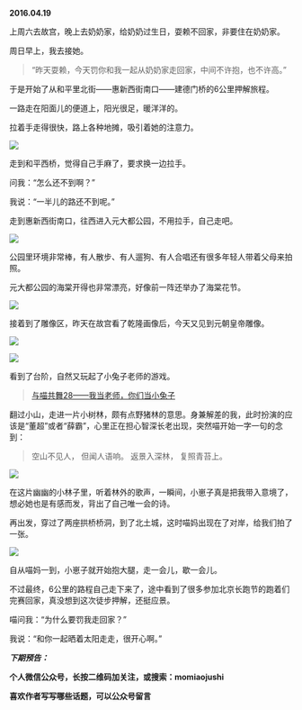 
          
            
**2016.04.19**

上周六去故宫，晚上去奶奶家，给奶奶过生日，耍赖不回家，非要住在奶奶家。

周日早上，我去接她。
>“昨天耍赖，今天罚你和我一起从奶奶家走回家，中间不许抱，也不许高。”



于是开始了从和平里北街——惠新西街南口——建德门桥的6公里押解旅程。

一路走在阳面儿的便道上，阳光很足，暖洋洋的。

拉着手走得很快，路上各种地摊，吸引着她的注意力。



![](//upload-images.jianshu.io/upload_images/51001-b02ac2b123be3004.JPG)




走到和平西桥，觉得自己手麻了，要求换一边拉手。

问我：“怎么还不到啊？”

我说：“一半儿的路还不到呢。”

走到惠新西街南口，往西进入元大都公园，不用拉手，自己走吧。



![](//upload-images.jianshu.io/upload_images/51001-30b0e52092c1f8d9.JPG)




公园里环境非常棒，有人散步、有人遛狗、有人合唱还有很多年轻人带着父母来拍照。

元大都公园的海棠开得也非常漂亮，好像前一阵还举办了海棠花节。



![](//upload-images.jianshu.io/upload_images/51001-a6bc729fb805a5f2.JPG)




接着到了雕像区，昨天在故宫看了乾隆画像后，今天又见到元朝皇帝雕像。



![](//upload-images.jianshu.io/upload_images/51001-e3c1111dfac5c7a7.JPG)






![](//upload-images.jianshu.io/upload_images/51001-35f1bb73efa2726a.JPG)




看到了台阶，自然又玩起了小兔子老师的游戏。
>[与喵共舞28——我当老师，你们当小兔子](https://link.jianshu.com?t=http://mp.weixin.qq.com/s?__biz=MzA4NzEzMjMzNw==&amp;mid=402997165&amp;idx=1&amp;sn=e6c01d0ad37c89cbadb7e1762080b918#rd)



翻过小山，走进一片小树林，颇有点野猪林的意思。身兼解差的我，此时扮演的应该是“董超”或者“薛霸”，心里正在担心智深长老出现，突然喵开始一字一句的念到：
>空山不见人，
但闻人语响。
返景入深林，
复照青苔上。





![](//upload-images.jianshu.io/upload_images/51001-911c5b1a47706fc3.JPG)




在这片幽幽的小林子里，听着林外的歌声，一瞬间，小崽子真是把我带入意境了，想必她也是有感而发，背出了自己唯一会的诗。

再出发，穿过了两座拱桥桥洞，到了北土城，这时喵妈出现在了对岸，给我们拍了一张。



![](//upload-images.jianshu.io/upload_images/51001-4abb1570b15073b1.JPG)




自从喵妈一到，小崽子就开始抱大腿，走一会儿，歇一会儿。

不过最终，6公里的路程自己走下来了，途中看到了很多参加北京长跑节的跑着们完赛回家，真没想到这次徒步押解，还挺应景。

喵问我：“为什么要罚我走回家？”

我说：“和你一起晒着太阳走走，很开心啊。”


***下期预告：***


**个人微信公众号，长按二维码加关注，或搜索：momiaojushi**

**喜欢作者写写哪些话题，可以公众号留言**




          
        